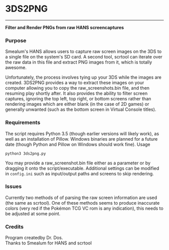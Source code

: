 # 3DS2PNG
---
**Filter and Render PNGs from raw HANS screencaptures**

### Purpose

Smealum's HANS allows users to capture raw screen images on the 3DS to a single
file on the system's SD card. A second tool, scrtool can iterate over the raw
data in this file and extract PNG images from it, which is totally awesome.

Unfortunately, the process involves tying up your 3DS while the images are
created. 3DS2PNG provides a way to extract these images on your computer
allowing you to copy the raw_screenshots.bin file, and then resuming play
shortly after. It also provides the ability to filter screen captures,
ignoring the top left, top right, or bottom screens rather than rendering images
which are either blank (in the case of 2D games) or generally unwanted
(such as the bottom screen in Virtual Console titles).

### Requirements

The script requires Python 3.5 (though earlier versions will likely work), as
well as an installation of Pillow. Windows binaries are planned for a future
date (though Python and Pillow on Windows should work fine).
Usage

```
python3 3ds2png.py
```

You may provide a raw_screenshot.bin file either as a parameter or by dragging
it onto the script/executable. Additional settings can be modified in
```config.ini``` such as input/output paths and screens to skip rendering.

### Issues

Currently two methods of of parsing the raw screen information are used
(the same as scrtool). One of these methods seems to produce inaccurate
colors (very red if the Pokémon TCG VC rom is any indication), this needs to be
adjusted at some point.

### Credits

Program createdby Dr. Dos.<br>
Thanks to Smealum for HANS and scrtool
